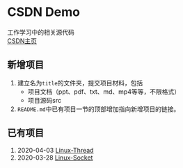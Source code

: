 # CSDN Demo
  工作学习中的相关源代码  
[CSDN主页](https://me.csdn.net/whuer_xiaojie)

## 新增项目

1. 建立名为`title`的文件夹，提交项目材料，包括
   - 项目文档（ppt、pdf、txt、md、mp4等等，不限格式）
   - 项目源码src 
2. `README.md`中已有项目一节的顶部增加指向新增项目的链接。

## 已有项目

1. 2020-04-03 [Linux-Thread](Linux-Thread)
2. 2020-03-28 [Linux-Socket](Linux-Socket)

